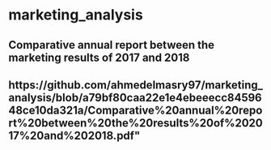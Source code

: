 # marketing_analysis
 <h2>Comparative annual report between the marketing results of 2017 and 2018<h2>
https://github.com/ahmedelmasry97/marketing_analysis/blob/a79bf80caa22e1e4ebeeecc8459648ce10da321a/Comparative%20annual%20report%20between%20the%20results%20of%202017%20and%202018.pdf"
